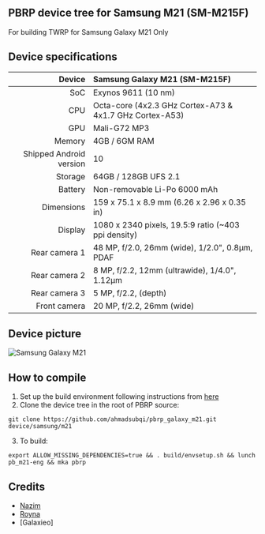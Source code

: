 ## PBRP device tree for Samsung M21 (SM-M215F)
For building TWRP for Samsung Galaxy M21 Only

## Device specifications

| Device       | Samsung Galaxy M21 (SM-M215F)                       |
| -----------: | :---------------------------------------------- |
| SoC          | Exynos 9611 (10 nm)                            |
| CPU          | Octa-core (4x2.3 GHz Cortex-A73 & 4x1.7 GHz Cortex-A53)            |
| GPU          | Mali-G72 MP3                                     |
| Memory       | 4GB / 6GM RAM                         |
| Shipped Android version | 10                               |
| Storage      | 64GB / 128GB UFS 2.1                   |
| Battery      | Non-removable Li-Po 6000 mAh                    |
| Dimensions   | 159 x 75.1 x 8.9 mm (6.26 x 2.96 x 0.35 in)                      |
| Display      | 1080 x 2340 pixels, 19.5:9 ratio (~403 ppi density)          |
| Rear camera 1 | 48 MP, f/2.0, 26mm (wide), 1/2.0", 0.8µm, PDAF |
| Rear camera 2 | 8 MP, f/2.2, 12mm (ultrawide), 1/4.0", 1.12µm          |
| Rear camera 3 | 5 MP, f/2.2, (depth)          |
| Front camera | 20 MP, f/2.2, 26mm (wide)|

## Device picture

![Samsung Galaxy M21](https://fdn2.gsmarena.com/vv/pics/samsung/samsung-galaxy-m21-1.jpg)

## How to compile

1. Set up the build environment following instructions from [here](https://github.com/PitchBlackRecoveryProject/manifest_pb)
2. Clone the device tree in the root of PBRP source:
```
git clone https://github.com/ahmadsubqi/pbrp_galaxy_m21.git device/samsung/m21
```
3. To build:
```
export ALLOW_MISSING_DEPENDENCIES=true && . build/envsetup.sh && lunch pb_m21-eng && mka pbrp
```
## Credits
- [Nazim](https://github.com/naz664)
- [Royna](https://github.com/Roynas-Android-Playground)
- [Galaxieo]
